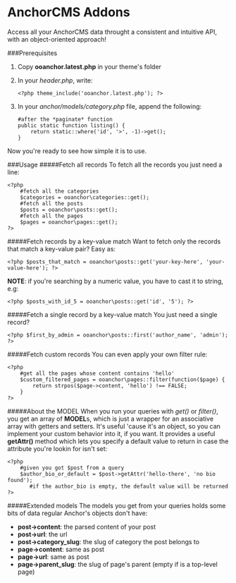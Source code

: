 AnchorCMS Addons
=========

Access all your AnchorCMS data throught a consistent and intuitive API, with an object-oriented approach!

###Prerequisites
 1. Copy **ooanchor.latest.php** in your theme's folder
 2. In your *header.php*, write:

        <?php theme_include('ooanchor.latest.php'); ?>

 3. In your *anchor/models/category.php* file, append the following:
  
        #after the *paginate* function
        public static function listing() {
            return static::where('id', '>', -1)->get();
        }

Now you're ready to see how simple it is to use.

###Usage
#####Fetch all records
To fetch all the records you just need a line:

    <?php
        #fetch all the categories
        $categories = ooanchor\categories::get();
        #fetch all the posts
        $posts = ooanchor\posts::get();
        #fetch all the pages
        $pages = ooanchor\pages::get();
    ?>

#####Fetch records by a key-value match
Want to fetch only the records that match a key-value pair? Easy as:

    <?php $posts_that_match = ooanchor\posts::get('your-key-here', 'your-value-here'); ?>

**NOTE**: if you're searching by a numeric value, you have to cast it to string, e.g:

    <?php $posts_with_id_5 = ooanchor\posts::get('id', '5'); ?>

#####Fetch a single record by a key-value match
You just need a single record? 

    <?php $first_by_admin = ooanchor\posts::first('author_name', 'admin'); ?>

#####Fetch custom records
You can even apply your own filter rule:

    <?php
        #get all the pages whose content contains 'hello'
        $custom_filtered_pages = ooanchor\pages::filter(function($page) {
            return strpos($page->content, 'hello') !== FALSE;
        }
    ?>

#####About the MODEL
When you run your queries with *get()* or *filter()*, you get an array of **MODEL**s, which is just a wrapper for an associative array with getters and setters. It's useful 'cause it's an object, so you can implement your custom behavior into it, if you want. It provides a useful **getAttr()** method which lets you specify a default value to return in case the attribute you're lookin for isn't set:

    <?php
        #given you got $post from a query
        $author_bio_or_default = $post->getAttr('hello-there', 'no bio found');
           #if the author_bio is empty, the default value will be returned
    ?>

#####Extended models
The models you get from your queries holds some bits of data regular Anchor's objects don't have:
 - **post->content**: the parsed content of your post
 - **post->url**: the url
 - **post->category_slug**: the slug of category the post belongs to
 - **page->content**: same as post
 - **page->url**: same as post
 - **page->parent_slug**: the slug of page's parent (empty if is a top-level page)
